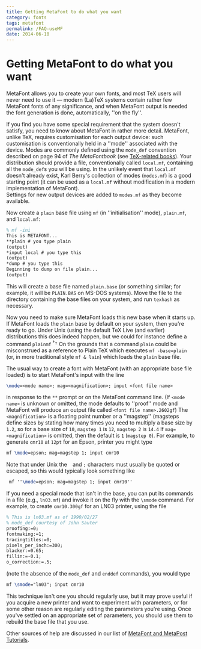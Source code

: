 ```yaml
---
title: Getting MetaFont to do what you want
category: fonts
tags: metafont
permalink: /FAQ-useMF
date: 2014-06-10
---
```


# Getting MetaFont to do what you want

MetaFont allows you to create your own fonts, and most TeX users
will never need to use it&nbsp;&mdash; modern (La)TeX systems contain
rather few MetaFont fonts of any significance, and when MetaFont output is
needed the font generation is done, automatically, ''on the fly''.

If you find you have some special requirement that the system doesn't
satisfy, you need to know about MetaFont in rather more detail.  MetaFont,
unlike TeX, requires customisation for each output device: such
customisation is conventionally held in a ''mode'' associated with the
device.  Modes are commonly defined using the `mode_def`
convention described on page&nbsp;94 of _The MetaFontbook_ 
(see [TeX-related books](/FAQ-other-books)).  Your
distribution should provide
a file, conventionally called `local.mf`, containing all the
`mode_def`s you will be using. In the unlikely event that
`local.mf` doesn't already exist, Karl Berry's collection of
modes (`modes.mf`) is a good starting point 
(it can be used as a `local.mf` without modification in a
modern implementation of MetaFont).  
Settings for new output devices are added to `modes.mf` as they
become available.

Now create
a `plain` base file using `mf` (in ''initialisation''
mode), `plain.mf`, and `local.mf`: 
```latex
% mf -ini
This is METAFONT...
**plain # you type plain
(output)
*input local # you type this
(output)
*dump # you type this
Beginning to dump on file plain...
(output)
```
This will create a base file named `plain.base` (or something
similar; for example, it will be `PLAIN.BAS` on MS-DOS
systems).  Move the file to the directory containing the base files on
your system, and run `texhash` as necessary.

Now you need to make sure MetaFont loads this new base when it starts up. If
MetaFont loads the `plain` base by default on your system, then you're
ready to go. Under Unix (using the default TeX&nbsp;Live (and earlier)
distributions this does indeed happen, but we could for instance
define a command `plainmf`
<sup class="fmk">&dagger;</sup><span class="footnote">&dagger; 
  On the grounds that a command `plain` could be misconstrued
  as a reference to Plain TeX
</span>
which executes `mf -base=plain` (or, in more traditional
style `mf & lain`) which loads the `plain` base
file.

The usual way to create a font with MetaFont (with an appropriate base
file loaded) is to start MetaFont's input with the
line
```latex
\mode=<mode name>; mag=<magnification>; input <font file name>
```
in response to the `**` prompt or on the MetaFont command line. (If
`<mode name>` is unknown or omitted, the mode defaults to
''proof'' mode and MetaFont will produce an output file called 
`<font file name>.2602gf`)
The `<magnification>` is a floating point number or a
''magstep'' (magsteps define sizes by stating how many times you need to
multiply a base size by `1.2`, so for a base size of
`10`, `magstep 1` is `12`, `magstep 2` is
`14.4`
If `mag=<magnification>` is omitted, then the default
is `1`&nbsp;(`magstep 0`).  For example, to generate
`cmr10` at `12pt` for an Epson,
printer you might type
```latex
mf \mode=epson; mag=magstep 1; input cmr10
```
Note that under Unix the ` ` and `;`
characters must usually be quoted or escaped, so this would typically
look something like
```latex
 mf ''\mode=epson; mag=magstep 1; input cmr10''
```
If you need a special mode that isn't in the base, you can put its
commands in a file (e.g., `ln03.mf`) and invoke it on the
fly with the `\smode` command.  For example, to create
`cmr10.300gf` for an LN03 printer, using the file
```latex
% This is ln03.mf as of 1990/02/27
% mode_def courtesy of John Sauter
proofing:=0;
fontmaking:=1;
tracingtitles:=0;
pixels_per_inch:=300;
blacker:=0.65;
fillin:=-0.1;
o_correction:=.5;
```
(note the absence of the `mode_def` and `enddef`
commands), you would type
```latex
mf \smode="ln03"; input cmr10
```
This technique isn't one you should regularly use, but it may
prove useful if you acquire a new printer and want to experiment with
parameters, or for some other reason are regularly editing the
parameters you're using.  Once you've settled on an appropriate set of
parameters, you should use them to rebuild the base file that you use.

Other sources of help are discussed in our list of 
[MetaFont and MetaPost Tutorials](/FAQ-mfptutorials).

